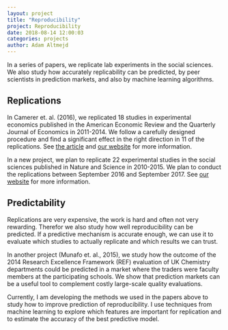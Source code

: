 ```yaml
---
layout: project
title: "Reproducibility"
project: Reproducibility
date: 2018-08-14 12:00:03
categories: projects
author: Adam Altmejd
---
```


In a series of papers, we replicate lab experiments in the social sciences. We also study how accurately replicability can be predicted, by peer scientists in prediction markets, and also by machine learning algorithms.

## Replications
In Camerer et. al. (2016), we replicated 18 studies in experimental economics published in the American Economic Review and the Quarterly Journal of Economics in 2011-2014. We follow a carefully designed procedure and find a significant effect in the right direction in 11 of the replications. See [the article](http://science.sciencemag.org/content/early/2016/03/02/science.aaf0918) and [our website](http://experimentaleconreplications.com) for more information.

In a new project, we plan to replicate 22 experimental studies in the social sciences published in Nature and Science in 2010-2015. We plan to conduct the replications between September 2016 and September 2017. See [our website](http://socialsciencesreplicationproject.com) for more information.

## Predictability
Replications are very expensive, the work is hard and often not very rewarding. Therefor we also study how well reproducibility can be predicted. If a predictive mechanism is accurate enough, we can use it to evaluate which studies to actually replicate and which results we can trust.

In another project (Munafo et. al., 2015), we study how the outcome of the 2014 Research Excellence Framework (REF) evaluation of UK Chemistry departments could be predicted in a market where the traders were faculty members at the participating schools. We show that prediction markets can be a useful tool to complement costly large-scale quality evaluations.

Currently, I am developing the methods we used in the papers above to study how to improve prediction of reproducibility. I use techniques from machine learning to explore which features are important for replication and to estimate the accuracy of the best predictive model.